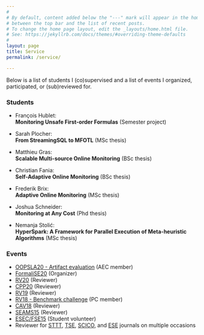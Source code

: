 ```yaml
---
#
# By default, content added below the "---" mark will appear in the home page
# between the top bar and the list of recent posts.
# To change the home page layout, edit the _layouts/home.html file.
# See: https://jekyllrb.com/docs/themes/#overriding-theme-defaults
#
layout: page 
title: Service
permalink: /service/

---
```


Below is a list of students I (co)supervised and a list of events I organized, participated, or (sub)reviewed for.

### Students 

- François Hublet: <br>
  **Monitoring Unsafe First-order Formulas**
  (Semester project)

- Sarah Plocher: <br>
  **From StreamingSQL to MFOTL**
  (MSc thesis) 

- Matthieu Gras: <br>
  **Scalable Multi-source Online Monitoring**
  (BSc thesis)

- Christian Fania:  <br>
  **Self-Adaptive Online Monitoring**
  (BSc thesis)

- Frederik Brix: <br>
  **Adaptive Online Monitoring**
  (MSc thesis)

- Joshua Schneider:  <br>
  **Monitoring at Any Cost**
  (Phd thesis)

- Nemanja Stolić: <br>
  **HyperSpark: A Framework for Parallel Execution of Meta-heuristic Algorithms**
  (MSc thesis)

### Events

- [OOPSLA20 - Artifact evaluation](https://2020.splashcon.org/track/splash-2020-oopsla) (AEC member)
- [FormaliSE20](https://www.formalise.org/) (Organizer)
- [RV20](https://rv20.ait.ac.at/) (Reviewer)
- [CPP20](https://popl20.sigplan.org/home/CPP-2020) (Reviewer) 
- [RV19](https://www.react.uni-saarland.de/rv2019/pc.html) (Reviewer)
- [RV18 - Benchmark challenge](https://www.springer.com/gp/book/9783030037680) (PC member)
- [CAV18](http://cavconference.org/2018/) (Reviewer)
- [SEAMS15](http://www.disim.univaq.it/seams2015/) (Reviewer)
- [ESEC/FSE15](http://esec-fse15.dei.polimi.it/) (Student volunteer)
- Reviewer for [STTT](https://www.springer.com/journal/10009), [TSE](https://www.computer.org/csdl/journal/ts), [SCICO](https://www.journals.elsevier.com/science-of-computer-programming), and [ESE](https://www.springer.com/journal/10664) journals on multiple occasions

